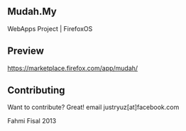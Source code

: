 Mudah.My
----------

WebApps Project | FirefoxOS 

Preview
------------
https://marketplace.firefox.com/app/mudah/

Contributing
------------
Want to contribute? Great! email justryuz[at]facebook.com

Fahmi Fisal 2013
